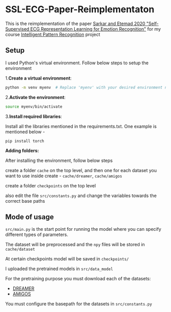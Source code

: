 # SSL-ECG-Paper-Reimplementaton
This is the reimplementation of the paper [Sarkar and Etemad 2020 "Self-Supervised ECG Representation Learning for Emotion Recognition"](https://ieeexplore.ieee.org/document/9161416) for my course [Intelligent Pattern Recognition](https://home.iitk.ac.in/~sandhan/ipr.html) project

## Setup

I used Python's virtual environment. Follow below steps to setup the environment

1.**Create a virtual environment**:
   ```bash
   python -m venv myenv  # Replace 'myenv' with your desired environment name
```

2.**Activate the environment**:
```bash
source myenv/bin/activate
```
3.**Install required libraries**:

Install all the libraries mentioned in the requirements.txt. One example is mentioned below - 
```
pip install torch
```

**Adding folders:**

After installing the environment, follow below steps

create a folder `cache` on the top level, and then one for each dataset you want to use inside create -  `cache/dreamer`, `cache/amigos`

create a folder `checkpoints` on the top level

also edit the file `src/constants.py` and change the variables towards the correct base paths

## Mode of usage
`src/main.py` is the start point for running the model where you can specify different types of parameters. 

The dataset will be preprocessed and the `npy` files will be stored in `cache/dataset`

At certain checkpoints model will be saved in `checkpoints/`

I uploaded the pretrained models in `src/data_model`

For the pretraining purpose you must download each of the datasets:
- [DREAMER](https://zenodo.org/record/546113#.YKLY0WYzaHs)
- [AMIGOS](http://www.eecs.qmul.ac.uk/mmv/datasets/amigos/download.html)

You must configure the basepath for the datasets in `src/constants.py`
